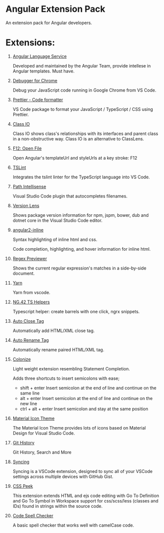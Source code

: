 # Angular Extension Pack

An extension pack for Angular developers.

# Extensions:

1.  [Angular Language Service](https://marketplace.visualstudio.com/items?itemName=Angular.ng-template)

    Developed and maintained by the Angular Team, provide intellese in Angular templates. Must have.

1.  [Debugger for Chrome](https://marketplace.visualstudio.com/items?itemName=msjsdiag.debugger-for-chrome)

    Debug your JavaScript code running in Google Chrome from VS Code.

1.  [Prettier - Code formatter](https://marketplace.visualstudio.com/items?itemName=esbenp.prettier-vscode)

    VS Code package to format your JavaScript / TypeScript / CSS using Prettier.

1.  [Class IO](https://marketplace.visualstudio.com/items?itemName=rexebin.classio)

    Class IO shows class's relationships with its interfaces and parent class in a non-obstructive way. Class IO is an alternative to ClassLens.

1.  [F12: Open File](https://marketplace.visualstudio.com/items?itemName=rexebin.f12-open-file)

    Open Angular's templateUrl and styleUrls at a key stroke: F12

1.  [TSLint](https://marketplace.visualstudio.com/items?itemName=eg2.tslint)

    Integrates the tslint linter for the TypeScript language into VS Code.

1.  [Path Intellisense](https://marketplace.visualstudio.com/items?itemName=christian-kohler.path-intellisense)

    Visual Studio Code plugin that autocompletes filenames.

1.  [Version Lens](https://marketplace.visualstudio.com/items?itemName=pflannery.vscode-versionlens)

    Shows package version information for npm, jspm, bower, dub and dotnet core in the Visual Studio Code editor.

1.  [angular2-inline](https://marketplace.visualstudio.com/items?itemName=natewallace.angular2-inline)

    Syntax highlighting of inline html and css.

    Code completion, highlighting, and hover information for inline html.

1.  [Regex Previewer](https://marketplace.visualstudio.com/items?itemName=chrmarti.regex)

    Shows the current regular expression's matches in a side-by-side document.

1.  [Yarn](https://marketplace.visualstudio.com/items?itemName=gamunu.vscode-yarn)

    Yarn from vscode.

1.  [NG.42 TS Helpers](https://marketplace.visualstudio.com/items?itemName=NG-42.ng-fortytwo-vscode-extension)

    Typescript helper: create barrels with one click, ngrx snippets.

1.  [Auto Close Tag](https://marketplace.visualstudio.com/items?itemName=formulahendry.auto-close-tag)

    Automatically add HTML/XML close tag.

1.  [Auto Rename Tag](https://marketplace.visualstudio.com/items?itemName=formulahendry.auto-rename-tag)

    Automatically rename paired HTML/XML tag.

1.  [Colonize](https://marketplace.visualstudio.com/items?itemName=vmsynkov.colonize)

    Light weight extension resembling Statement Completion.

    Adds three shortcuts to insert semicolons with ease;

    * shift + enter Insert semicolon at the end of line and continue on the same line
    * alt + enter Insert semicolon at the end of line and continue on the new line
    * ctrl + alt + enter Insert semicolon and stay at the same position

1.  [Material Icon Theme](https://marketplace.visualstudio.com/items?itemName=PKief.material-icon-theme)

    The Material Icon Theme provides lots of icons based on Material Design for Visual Studio Code.

1.  [Git History](https://marketplace.visualstudio.com/items?itemName=donjayamanne.githistory)

    Git History, Search and More

1.  [Syncing](https://marketplace.visualstudio.com/items?itemName=nonoroazoro.syncing)

    Syncing is a VSCode extension, designed to sync all of your VSCode settings across multiple devices with GitHub Gist.

1.  [CSS Peek](https://marketplace.visualstudio.com/items?itemName=pranaygp.vscode-css-peek)

    This extension extends HTML and ejs code editing with Go To Definition and Go To Symbol in Workspace support for css/scss/less (classes and IDs) found in strings within the source code.

1.  [Code Spell Checker](https://marketplace.visualstudio.com/items?itemName=streetsidesoftware.code-spell-checker)

    A basic spell checker that works well with camelCase code.
